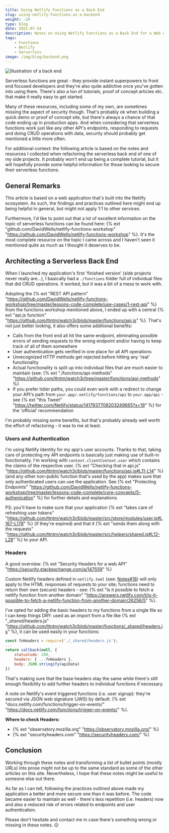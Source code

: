 ```yaml
---
title: Using Netlify Functions as a Back End
slug: using-netlify-functions-as-a-backend
weight: -24
type: blog
date: 2021-07-24
description: Notes on Using Netlify Functions as a Back End for a Web Application.
tags:
    - Functions
    - Netlify
    - Serverless
image: /img/blog/backend.png
---
```


<img src="/img/blog/backend.png" class="img-fluid img-center" alt="Illustration of a back end">

Serverless functions are great - they provide instant superpowers to front end focused developers and they're also quite addictive once you've gotten into using them. There's also a ton of tutorials, proof of concept articles etc. that make it really easy to get started. 

Many of these resources, including some of my own, are sometimes missing the aspect of security though. That's probably ok when building a quick demo or proof of concept site, but there's always a chance of that code ending up in production apps. And when considering that serverless functions work just like any other API's endpoints, responding to requests and doing CRUD operations with data, security should probably get mentioned a little more often. 

For additional context: the following article is based on the notes and resources I collected when refactoring the serverless back end of one of my side projects. It probably won't end up being a complete tutorial, but it will hopefully provide some helpful information for those looking to secure their serverless functions.

## General Remarks

This article is based on a web application that's built into the Netlify ecosystem. As such, the findings and practices outlined here might end up being helpful in general, but might not apply 1:1 to other services.

Furthermore, I'd like to point out that a lot of excellent information on the topic of serverless functions can be found here: {% ext "github.com/DavidWells/netlify-functions-workshop" "https://github.com/DavidWells/netlify-functions-workshop" %}. It's the most complete resource on the topic I came across and I haven't seen it mentioned quite as much as I thought it deserves to be.

## Architecting a Serverless Back End

When I launched my application's first 'finished version' (side projects never really are...), I basically had a `./functions` folder full of individual files that did CRUD operations. It worked, but it was a bit of a mess to work with. 

Adopting the {% ext "REST API pattern" "https://github.com/DavidWells/netlify-functions-workshop/tree/master/lessons-code-complete/use-cases/1-rest-api" %} from the functions workshop mentioned above, I ended up with a central {% ext "api.js function" "https://github.com/ttntm/watch3r/blob/master/functions/api.js" %}. That's not just better looking, it also offers some additional benefits:

- Calls from the front end all hit the same endpoint, eliminating possible errors of sending requests to the wrong endpoint and/or having to keep track of all of them somewhere
- User authentication gets verified in one place for all API operations
- Unrecognized HTTP methods get rejected before hitting any 'real' functionality
- Actual functionality is split up into individual files that are much easier to maintain (see: {% ext "./functions/api-methods" "https://github.com/ttntm/watch3r/tree/master/functions/api-methods" %}
- If you prefer tidier paths, you could even work with a redirect to change your API's path from `your.app/.netlify/functions/api` to `your.app/api` - see {% ext "this Tweet" "https://twitter.com/Netlify/status/1417937708203249665?s=19" %} for the 'official' recommendation

I'm probably missing some benefits, but that's probably already well worth the effort of refactoring - it was to me at least.

### Users and Authentication

I'm using Netlify Identity for my app's user accounts. Thanks to that, taking care of protecting my API endpoints is basically just making use of built-in functionality. I'm working with `context.clientContext.user` which contains the claims of the respective user. {% ext "Checking that in api.js" "https://github.com/ttntm/watch3r/blob/master/functions/api.js#L11-L14" %} (and any other non-public function that's used by the app) makes sure that only authenticated users can use the application. See {% ext "Protecting Endpoints" "https://github.com/DavidWells/netlify-functions-workshop/tree/master/lessons-code-complete/core-concepts/5-authenication" %} for further details and explanations.

PS: you'll have to make sure that your application {% ext "takes care of refreshing user tokens" "https://github.com/ttntm/watch3r/blob/master/src/store/modules/user.js#L167-L178" %} (if they're expired) and that it {% ext "sends them along with the requests" "https://github.com/ttntm/watch3r/blob/master/src/helpers/shared.js#L12-L28" %} to your API.

### Headers

A good overview: {% ext "Security Headers for a web API" "https://security.stackexchange.com/a/147559" %}

Custom Netlify headers defined in `netlify.toml` (see: [Notes#18](/notes/#18)) will only apply to the HTML responses of requests to your site; functions need to return their own (secure) headers - see: {% ext "Is it possible to fetch a netlify function from another domain" "https://answers.netlify.com/t/is-it-possible-to-fetch-a-netlify-function-from-another-domain/26256/5" %}.

I've opted for adding the basic headers to my functions from a single file so I can keep things DRY: used as an import from a file like {% ext "_shared/headers.js" "https://github.com/ttntm/watch3r/blob/master/functions/_shared/headers.js" %}, it can be used easily in your functions:

```jsx
const fnHeaders = require('./_shared/headers.js');
...
return callback(null, {
	statusCode: 200, 
	headers: { ...fnHeaders }, 
	body: JSON.stringify(apiData) 
})
```

That's making sure that the base headers stay the same while there's still enough flexibility to add further headers to individual functions if necessary.

A note on Netlify's event triggered functions (i.e. user signup): they're secured via JSON web signature (JWS) by default: {% ext "docs.netlify.com/functions/trigger-on-events/" "https://docs.netlify.com/functions/trigger-on-events/" %}.

**Where to check Headers:**

- {% ext "observatory.mozilla.org" "https://observatory.mozilla.org/" %}
- {% ext "securityheaders.com" "https://securityheaders.com/" %}

## Conclusion

Working through these notes and transforming a list of bullet points (mostly URLs) into prose might not be up to the same standard as some of the other articles on this site. Nevertheless, I hope that these notes might be useful to someone else out there.

As far as I can tell, following the practices outlined above made my application a better and more secure one than it was before. The code became easier to maintain as well - there's less repetition (i.e. headers) now and also a reduced risk of errors related to endpoints and user authentication.

Please don't hesitate and contact me in case there's something wrong or missing in these notes. 😉